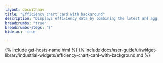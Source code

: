 ```yaml
---
layout: docwithnav
title: "Efficiency chart card with background"
description: "Displays efficiency data by combining the latest and aggregated values with the background image and optional simplified chart."
breadcrumbs: "true"
breadcrumbs-steps: "2"
hidetoc: "true"

---
```

{% include get-hosts-name.html %}
{% include docs/user-guide/ui/widget-library/industrial-widgets/efficiency-chart-card-with-background.md %}
